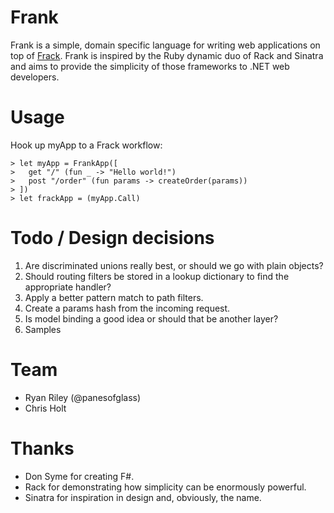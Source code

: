 Frank
============
Frank is a simple, domain specific language for writing web applications on top of [Frack](http://nwsgi.net/). Frank is inspired by the Ruby dynamic duo of Rack and Sinatra and aims to provide the simplicity of those frameworks to .NET web developers.  

Usage
============

Hook up myApp to a Frack workflow:

    > let myApp = FrankApp([
    >   get "/" (fun _ -> "Hello world!")
    >   post "/order" (fun params -> createOrder(params))
    > ])
    > let frackApp = (myApp.Call)

Todo / Design decisions
============
1. Are discriminated unions really best, or should we go with plain objects?
2. Should routing filters be stored in a lookup dictionary to find the appropriate handler?
3. Apply a better pattern match to path filters.
4. Create a params hash from the incoming request.
5. Is model binding a good idea or should that be another layer? 
6. Samples

Team
============
* Ryan Riley (@panesofglass)
* Chris Holt

Thanks
============
* Don Syme for creating F#.
* Rack for demonstrating how simplicity can be enormously powerful.
* Sinatra for inspiration in design and, obviously, the name.
